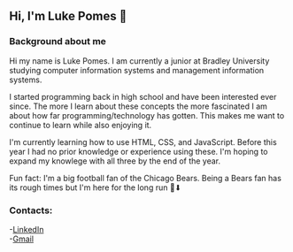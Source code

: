 ## Hi, I'm Luke Pomes 👋

### Background about me
<p>Hi my name is Luke Pomes. I am currently a junior at Bradley University studying computer information systems and management information systems.</p>

<p>I started programming back in high school and have been interested ever since. The more I learn about these concepts the more fascinated I am about how far programming/technology has gotten. This makes me want to continue to learn while also enjoying it.</p>

<p>I'm currently learning how to use HTML, CSS, and JavaScript. Before this year I had no prior knowledge or experience using these. I'm hoping to expand my knowlege with all three by the end of the year.</p>

Fun fact: I'm a big football fan of the Chicago Bears. Being a Bears fan has its rough times but I'm here for the long run 🐻⬇

### Contacts:
-<a href="www.linkedin.com/in/luke-pomes-9ab721250" target="_blank">LinkedIn</a> <br>
-<a href="mailto:lgpomes@gmail.com" target="_blank">Gmail</a>
<link rel="stylesheet" href="myDesign.css">
